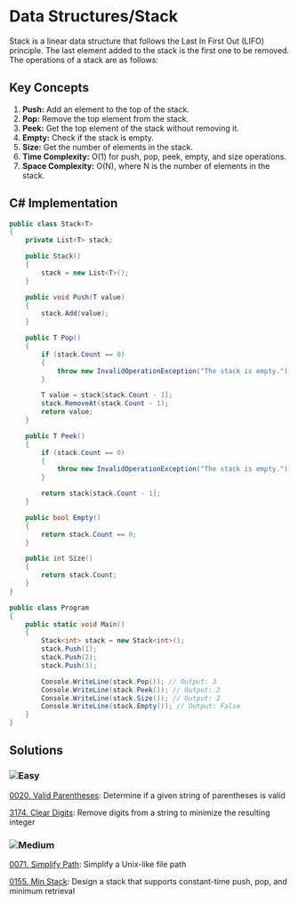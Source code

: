 # Data Structures/Stack

Stack is a linear data structure that follows the Last In First Out (LIFO) principle. The last element added to the stack is the first one to be removed. The operations of a stack are as follows:

## Key Concepts

1. **Push:** Add an element to the top of the stack.
2. **Pop:** Remove the top element from the stack.
3. **Peek:** Get the top element of the stack without removing it.
4. **Empty:** Check if the stack is empty.
5. **Size:** Get the number of elements in the stack.
7. **Time Complexity:** O(1) for push, pop, peek, empty, and size operations.
8. **Space Complexity:** O(N), where N is the number of elements in the stack.

## C# Implementation

```csharp
public class Stack<T>
{
    private List<T> stack;

    public Stack()
    {
        stack = new List<T>();
    }

    public void Push(T value)
    {
        stack.Add(value);
    }

    public T Pop()
    {
        if (stack.Count == 0)
        {
            throw new InvalidOperationException("The stack is empty.");
        }

        T value = stack[stack.Count - 1];
        stack.RemoveAt(stack.Count - 1);
        return value;
    }

    public T Peek()
    {
        if (stack.Count == 0)
        {
            throw new InvalidOperationException("The stack is empty.");
        }

        return stack[stack.Count - 1];
    }

    public bool Empty()
    {
        return stack.Count == 0;
    }

    public int Size()
    {
        return stack.Count;
    }
}

public class Program
{
    public static void Main()
    {
        Stack<int> stack = new Stack<int>();
        stack.Push(1);
        stack.Push(2);
        stack.Push(3);

        Console.WriteLine(stack.Pop()); // Output: 3
        Console.WriteLine(stack.Peek()); // Output: 2
        Console.WriteLine(stack.Size()); // Output: 2
        Console.WriteLine(stack.Empty()); // Output: False
    }
}
```


## Solutions

### ![Easy](https://img.shields.io/badge/Easy-46c6c2)

[0020. Valid Parentheses](/Data%20Structures%2FStack%2F0020.%20Valid%20Parentheses): Determine if a given string of parentheses is valid

[3174. Clear Digits](/Data%20Structures%2FStack%2F3174.%20Clear%20Digits): Remove digits from a string to minimize the resulting integer

### ![Medium](https://img.shields.io/badge/Medium-fac31d)

[0071. Simplify Path](/Data%20Structures%2FStack%2F0071.%20Simplify%20Path): Simplify a Unix-like file path

[0155. Min Stack](/Data%20Structures%2FStack%2F0155.%20Min%20Stack): Design a stack that supports constant-time push, pop, and minimum retrieval
